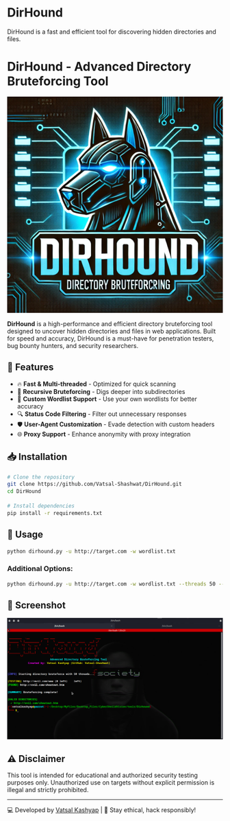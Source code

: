# DirHound
DirHound is a fast and efficient tool for discovering hidden directories and files.
# DirHound - Advanced Directory Bruteforcing Tool

![DirHound](images/dirhound.webp)  

**DirHound** is a high-performance and efficient directory bruteforcing tool designed to uncover hidden directories and files in web applications. Built for speed and accuracy, DirHound is a must-have for penetration testers, bug bounty hunters, and security researchers.

## 🚀 Features

- 🔥 **Fast & Multi-threaded** - Optimized for quick scanning
- 🔄 **Recursive Bruteforcing** - Digs deeper into subdirectories
- 📂 **Custom Wordlist Support** - Use your own wordlists for better accuracy
- 🔍 **Status Code Filtering** - Filter out unnecessary responses
- 🛡 **User-Agent Customization** - Evade detection with custom headers
- 🌐 **Proxy Support** - Enhance anonymity with proxy integration

## 📥 Installation

```bash
# Clone the repository
git clone https://github.com/Vatsal-Shashwat/DirHound.git
cd DirHound

# Install dependencies
pip install -r requirements.txt
```

## 🎯 Usage

```bash
python dirhound.py -u http://target.com -w wordlist.txt
```

### Additional Options:

```bash
python dirhound.py -u http://target.com -w wordlist.txt --threads 50 --proxy http://127.0.0.1:8080
```

## 📸 Screenshot

![banner](images/DirHound_SS.png)

## ⚠️ Disclaimer

This tool is intended for educational and authorized security testing purposes only. Unauthorized use on targets without explicit permission is illegal and strictly prohibited.

---

💻 Developed by [Vatsal Kashyap](https://github.com/Vatsal-Shashwat) | 🚀 Stay ethical, hack responsibly!
